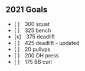 ## 2021 Goals

 - [ ] 300 squat
 - [ ] 325 bench
 - [x] 375 deadlift
 - [ ] 425 deadlift - updated
 - [ ] 20 pullups
 - [ ] 200 OH press
 - [ ] 175 BB curl
